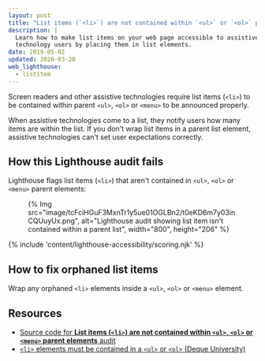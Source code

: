 ```yaml
---
layout: post
title: "List items (`<li>`) are not contained within `<ul>` or `<ol>` parent elements"
description: |
  Learn how to make list items on your web page accessible to assistive
  technology users by placing them in list elements.
date: 2019-05-02
updated: 2020-03-20
web_lighthouse:
  - listitem
---
```


Screen readers and other assistive technologies
require list items (`<li>`) to be contained
within parent `<ul>`, `<ol>` or `<menu>` to be announced properly.

When assistive technologies come to a list,
they notify users how many items are within the list.
If you don't wrap list items in a parent list element,
assistive technologies can't set user expectations correctly.

## How this Lighthouse audit fails

Lighthouse flags list items (`<li>`) that aren't contained
in `<ul>`, `<ol>` or `<menu>` parent elements:

<figure>
  {% Img src="image/tcFciHGuF3MxnTr1y5ue01OGLBn2/t0eKD6m7y03inCQUuyUx.png", alt="Lighthouse audit showing list item isn't contained within a parent list", width="800", height="206" %}
</figure>

{% include 'content/lighthouse-accessibility/scoring.njk' %}

## How to fix orphaned list items

Wrap any orphaned `<li>` elements inside a `<ul>`, `<ol>` or `<menu>` element.

## Resources

- [Source code for **List items (`<li>`) are not contained within `<ul>`, `<ol>` or `<menu>` parent elements** audit](https://github.com/GoogleChrome/lighthouse/blob/master/lighthouse-core/audits/accessibility/listitem.js)
- [`<li>` elements must be contained in a `<ul>` or `<ol>` (Deque University)](https://dequeuniversity.com/rules/axe/3.3/listitem)
